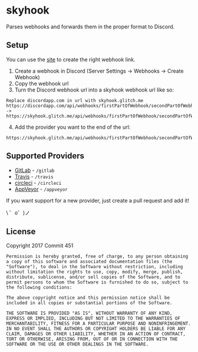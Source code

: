 # skyhook
Parses webhooks and forwards them in the proper format to Discord.

## Setup
You can use the [site](https://skyhook.glitch.me/) to create the right webhook link. 
1. Create a webhook in Discord (Server Settings -> Webhooks -> Create Webhook)
2. Copy the webhook url
3. Turn the Discord webhook url into a skyhook webhook url like so:
```
Replace discordapp.com in url with skyhook.glitch.me
https://discordapp.com/api/webhooks/firstPartOfWebhook/secondPartOfWebhook
->
https://skyhook.glitch.me/api/webhooks/firstPartOfWebhook/secondPartOfWebhook
```
4. Add the provider you want to the end of the url:
```
https://skyhook.glitch.me/api/webhooks/firstPartOfWebhook/secondPartOfWebhook/providerGoesHere
```
## Supported Providers
- [GitLab](https://gitlab.com/help/user/project/integrations/webhooks) - `/gitlab`
- [Travis](https://docs.travis-ci.com/user/notifications/#Webhooks-Delivery-Format) - `/travis`
- [circleci](https://circleci.com/docs/1.0/configuration/#notify) - `/circleci`
- [AppVeyor](https://www.appveyor.com/docs/notifications/#webhook-payload-default) - `/appveyor`

If you want support for a new provider, just create a pull request and add it!

\ ゜o゜)ノ


License
--------
Copyright 2017 Commit 451

    Permission is hereby granted, free of charge, to any person obtaining a copy of this software and associated documentation files (the "Software"), to deal in the Software without restriction, including without limitation the rights to use, copy, modify, merge, publish, distribute, sublicense, and/or sell copies of the Software, and to permit persons to whom the Software is furnished to do so, subject to the following conditions:

    The above copyright notice and this permission notice shall be included in all copies or substantial portions of the Software.

    THE SOFTWARE IS PROVIDED "AS IS", WITHOUT WARRANTY OF ANY KIND, EXPRESS OR IMPLIED, INCLUDING BUT NOT LIMITED TO THE WARRANTIES OF MERCHANTABILITY, FITNESS FOR A PARTICULAR PURPOSE AND NONINFRINGEMENT. IN NO EVENT SHALL THE AUTHORS OR COPYRIGHT HOLDERS BE LIABLE FOR ANY CLAIM, DAMAGES OR OTHER LIABILITY, WHETHER IN AN ACTION OF CONTRACT, TORT OR OTHERWISE, ARISING FROM, OUT OF OR IN CONNECTION WITH THE SOFTWARE OR THE USE OR OTHER DEALINGS IN THE SOFTWARE.
